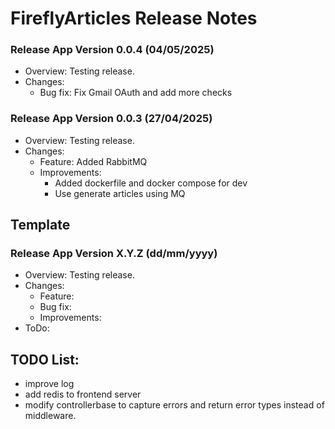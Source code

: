# FireflyArticles Release Notes

### Release App Version 0.0.4 (04/05/2025)
- Overview: Testing release.
- Changes:
    - Bug fix: Fix Gmail OAuth and add more checks

### Release App Version 0.0.3 (27/04/2025)
- Overview: Testing release.
- Changes:
    - Feature: Added RabbitMQ
    - Improvements: 
        - Added dockerfile and docker compose for dev
        - Use generate articles using MQ





## Template

### Release App Version X.Y.Z (dd/mm/yyyy)
- Overview: Testing release.
- Changes:
    - Feature:
    - Bug fix:
    - Improvements:
- ToDo:


## TODO List:
- improve log
- add redis to frontend server
- modify controllerbase to capture errors and return error types instead of middleware.






